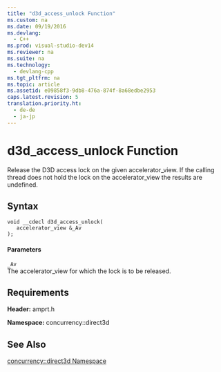 ```yaml
---
title: "d3d_access_unlock Function"
ms.custom: na
ms.date: 09/19/2016
ms.devlang: 
  - C++
ms.prod: visual-studio-dev14
ms.reviewer: na
ms.suite: na
ms.technology: 
  - devlang-cpp
ms.tgt_pltfrm: na
ms.topic: article
ms.assetid: e09858f3-9db8-476a-874f-8a68edbe2953
caps.latest.revision: 5
translation.priority.ht: 
  - de-de
  - ja-jp
---
```

# d3d_access_unlock Function
Release the D3D access lock on the given accelerator_view. If the calling thread does not hold the lock on the accelerator_view the results are undefined.  
  
## Syntax  
  
```  
void __cdecl d3d_access_unlock(  
   accelerator_view &_Av  
);  
```  
  
#### Parameters  
 `_Av`  
 The accelerator_view for which the lock is to be released.  
  
## Requirements  
 **Header:** amprt.h  
  
 **Namespace:** concurrency::direct3d  
  
## See Also  
 [concurrency::direct3d Namespace](../vs140/Concurrency--direct3d-Namespace.md)